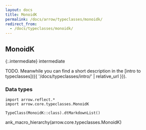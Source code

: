 ```yaml
---
layout: docs
title: MonoidK
permalink: /docs/arrow/typeclasses/monoidk/
redirect_from:
  - /docs/typeclasses/monoidk/
---
```


## MonoidK

{:.intermediate}
intermediate

TODO. Meanwhile you can find a short description in the [intro to typeclasses]({{ '/docs/typeclasses/intro/' | relative_url }}).


### Data types

```kotlin:ank:replace
import arrow.reflect.*
import arrow.core.typeclasses.MonoidK

TypeClass(MonoidK::class).dtMarkdownList()
```

ank_macro_hierarchy(arrow.core.typeclasses.MonoidK)
